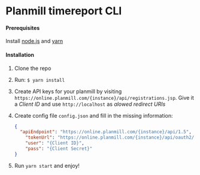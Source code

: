 # Planmill timereport CLI

#### Prerequisites
Install [node.js](https://nodejs.org/en/) and [yarn](https://yarnpkg.com/)

#### Installation

1.  Clone the repo
2.  Run: `$ yarn install`
3.  Create API keys for your planmill by visiting `https://online.planmill.com/{instance}/api/registrations.jsp`. Give it a _Client ID_ and use `http://localhost` as _alowed redirect URIs_
4.  Create config file `config.json` and fill in the missing information: 
    
    ```json
    {
      "apiEndpoint": "https://online.planmill.com/{instance}/api/1.5",
        "tokenUrl": "https://online.planmill.com/{instance}/api/oauth2/token",
        "user": "{Client ID}",
        "pass": "{Client Secret}"
    } 
    ```
5.  Run `yarn start` and enjoy!
